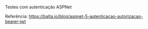 Testes com autenticação ASPNet

Referência:
https://balta.io/blog/aspnet-5-autenticacao-autorizacao-bearer-jwt